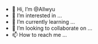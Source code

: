 - 👋 Hi, I’m @Allwyu
- 👀 I’m interested in ...
- 🌱 I’m currently learning ...
- 💞️ I’m looking to collaborate on ...
- 📫 How to reach me ...

<!---
Allwyu/Allwyu is a ✨ special ✨ repository because its `README.md` (this file) appears on your GitHub profile.
You can click the Preview link to take a look at your changes.
--->
